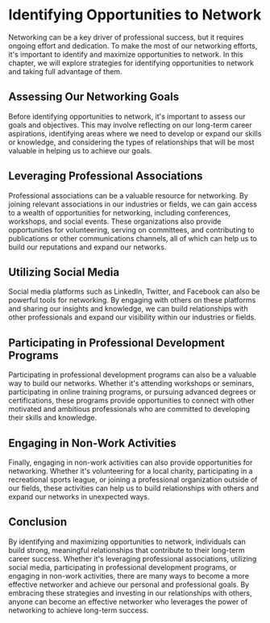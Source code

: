 Identifying Opportunities to Network
==================================================================================

Networking can be a key driver of professional success, but it requires ongoing effort and dedication. To make the most of our networking efforts, it's important to identify and maximize opportunities to network. In this chapter, we will explore strategies for identifying opportunities to network and taking full advantage of them.

Assessing Our Networking Goals
------------------------------

Before identifying opportunities to network, it's important to assess our goals and objectives. This may involve reflecting on our long-term career aspirations, identifying areas where we need to develop or expand our skills or knowledge, and considering the types of relationships that will be most valuable in helping us to achieve our goals.

Leveraging Professional Associations
------------------------------------

Professional associations can be a valuable resource for networking. By joining relevant associations in our industries or fields, we can gain access to a wealth of opportunities for networking, including conferences, workshops, and social events. These organizations also provide opportunities for volunteering, serving on committees, and contributing to publications or other communications channels, all of which can help us to build our reputations and expand our networks.

Utilizing Social Media
----------------------

Social media platforms such as LinkedIn, Twitter, and Facebook can also be powerful tools for networking. By engaging with others on these platforms and sharing our insights and knowledge, we can build relationships with other professionals and expand our visibility within our industries or fields.

Participating in Professional Development Programs
--------------------------------------------------

Participating in professional development programs can also be a valuable way to build our networks. Whether it's attending workshops or seminars, participating in online training programs, or pursuing advanced degrees or certifications, these programs provide opportunities to connect with other motivated and ambitious professionals who are committed to developing their skills and knowledge.

Engaging in Non-Work Activities
-------------------------------

Finally, engaging in non-work activities can also provide opportunities for networking. Whether it's volunteering for a local charity, participating in a recreational sports league, or joining a professional organization outside of our fields, these activities can help us to build relationships with others and expand our networks in unexpected ways.

Conclusion
----------

By identifying and maximizing opportunities to network, individuals can build strong, meaningful relationships that contribute to their long-term career success. Whether it's leveraging professional associations, utilizing social media, participating in professional development programs, or engaging in non-work activities, there are many ways to become a more effective networker and achieve our personal and professional goals. By embracing these strategies and investing in our relationships with others, anyone can become an effective networker who leverages the power of networking to achieve long-term success.
